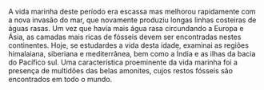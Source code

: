 ﻿A vida marinha deste período era escassa mas melhorou rapidamente com a nova invasão do mar, que novamente produziu longas linhas costeiras de águas rasas. Um vez que havia mais água rasa circundando a Europa e Ásia, as camadas mais ricas de fósseis devem ser encontradas nestes continentes. Hoje, se estudardes a vida desta idade, examinai as regiões himalaiana, siberiana e mediterrânea, bem como a Índia e as ilhas da bacia do Pacífico sul. Uma característica proeminente da vida marinha foi a presença de multidões das belas amonites, cujos restos fósseis são encontrados em todo o mundo.